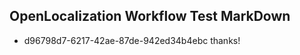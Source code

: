 ## OpenLocalization Workflow Test MarkDown
* d96798d7-6217-42ae-87de-942ed34b4ebc 
thanks!<!--HONumber=Mar16_HO3-->
